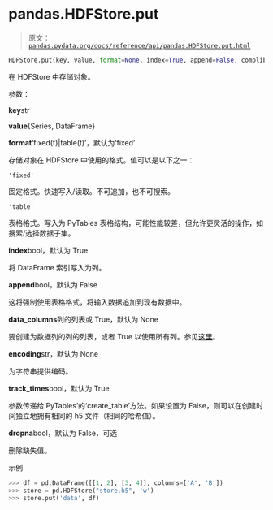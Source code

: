 # pandas.HDFStore.put

> 原文：[`pandas.pydata.org/docs/reference/api/pandas.HDFStore.put.html`](https://pandas.pydata.org/docs/reference/api/pandas.HDFStore.put.html)

```py
HDFStore.put(key, value, format=None, index=True, append=False, complib=None, complevel=None, min_itemsize=None, nan_rep=None, data_columns=None, encoding=None, errors='strict', track_times=True, dropna=False)
```

在 HDFStore 中存储对象。

参数：

**key**str

**value**{Series, DataFrame}

**format**‘fixed(f)|table(t)’，默认为‘fixed’

存储对象在 HDFStore 中使用的格式。值可以是以下之一：

`'fixed'`

固定格式。快速写入/读取。不可追加，也不可搜索。

`'table'`

表格格式。写入为 PyTables 表格结构，可能性能较差，但允许更灵活的操作，如搜索/选择数据子集。

**index**bool，默认为 True

将 DataFrame 索引写入为列。

**append**bool，默认为 False

这将强制使用表格格式，将输入数据追加到现有数据中。

**data_columns**列的列表或 True，默认为 None

要创建为数据列的列的列表，或者 True 以使用所有列。参见[这里](https://pandas.pydata.org/pandas-docs/stable/user_guide/io.html#query-via-data-columns)。

**encoding**str，默认为 None

为字符串提供编码。

**track_times**bool，默认为 True

参数传递给‘PyTables’的‘create_table’方法。如果设置为 False，则可以在创建时间独立地拥有相同的 h5 文件（相同的哈希值）。

**dropna**bool，默认为 False，可选

删除缺失值。

示例

```py
>>> df = pd.DataFrame([[1, 2], [3, 4]], columns=['A', 'B'])
>>> store = pd.HDFStore("store.h5", 'w')  
>>> store.put('data', df) 
```
